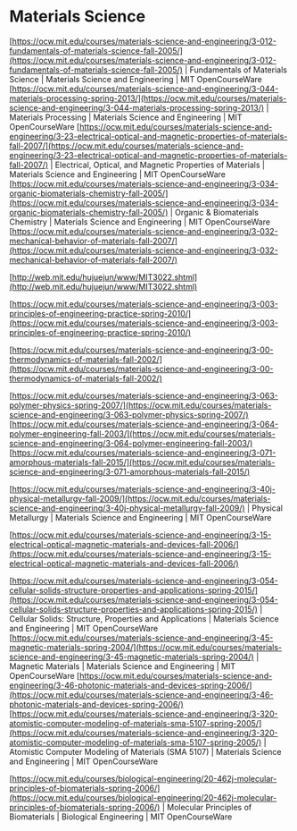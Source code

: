 # Materials Science

[https://ocw.mit.edu/courses/materials-science-and-engineering/3-012-fundamentals-of-materials-science-fall-2005/](https://ocw.mit.edu/courses/materials-science-and-engineering/3-012-fundamentals-of-materials-science-fall-2005/) | Fundamentals of Materials Science | Materials Science and Engineering | MIT OpenCourseWare [https://ocw.mit.edu/courses/materials-science-and-engineering/3-044-materials-processing-spring-2013/](https://ocw.mit.edu/courses/materials-science-and-engineering/3-044-materials-processing-spring-2013/) | Materials Processing | Materials Science and Engineering | MIT OpenCourseWare [https://ocw.mit.edu/courses/materials-science-and-engineering/3-23-electrical-optical-and-magnetic-properties-of-materials-fall-2007/](https://ocw.mit.edu/courses/materials-science-and-engineering/3-23-electrical-optical-and-magnetic-properties-of-materials-fall-2007/) | Electrical, Optical, and Magnetic Properties of Materials | Materials Science and Engineering | MIT OpenCourseWare [https://ocw.mit.edu/courses/materials-science-and-engineering/3-034-organic-biomaterials-chemistry-fall-2005/](https://ocw.mit.edu/courses/materials-science-and-engineering/3-034-organic-biomaterials-chemistry-fall-2005/) | Organic & Biomaterials Chemistry | Materials Science and Engineering | MIT OpenCourseWare [https://ocw.mit.edu/courses/materials-science-and-engineering/3-032-mechanical-behavior-of-materials-fall-2007/](https://ocw.mit.edu/courses/materials-science-and-engineering/3-032-mechanical-behavior-of-materials-fall-2007/)

[http://web.mit.edu/hujuejun/www/MIT3022.shtml](http://web.mit.edu/hujuejun/www/MIT3022.shtml)

[https://ocw.mit.edu/courses/materials-science-and-engineering/3-003-principles-of-engineering-practice-spring-2010/](https://ocw.mit.edu/courses/materials-science-and-engineering/3-003-principles-of-engineering-practice-spring-2010/)

[https://ocw.mit.edu/courses/materials-science-and-engineering/3-00-thermodynamics-of-materials-fall-2002/](https://ocw.mit.edu/courses/materials-science-and-engineering/3-00-thermodynamics-of-materials-fall-2002/)

[https://ocw.mit.edu/courses/materials-science-and-engineering/3-063-polymer-physics-spring-2007/](https://ocw.mit.edu/courses/materials-science-and-engineering/3-063-polymer-physics-spring-2007/) [https://ocw.mit.edu/courses/materials-science-and-engineering/3-064-polymer-engineering-fall-2003/](https://ocw.mit.edu/courses/materials-science-and-engineering/3-064-polymer-engineering-fall-2003/) [https://ocw.mit.edu/courses/materials-science-and-engineering/3-071-amorphous-materials-fall-2015/](https://ocw.mit.edu/courses/materials-science-and-engineering/3-071-amorphous-materials-fall-2015/)

[https://ocw.mit.edu/courses/materials-science-and-engineering/3-40j-physical-metallurgy-fall-2009/](https://ocw.mit.edu/courses/materials-science-and-engineering/3-40j-physical-metallurgy-fall-2009/) | Physical Metallurgy | Materials Science and Engineering | MIT OpenCourseWare

[https://ocw.mit.edu/courses/materials-science-and-engineering/3-15-electrical-optical-magnetic-materials-and-devices-fall-2006/](https://ocw.mit.edu/courses/materials-science-and-engineering/3-15-electrical-optical-magnetic-materials-and-devices-fall-2006/)

[https://ocw.mit.edu/courses/materials-science-and-engineering/3-054-cellular-solids-structure-properties-and-applications-spring-2015/](https://ocw.mit.edu/courses/materials-science-and-engineering/3-054-cellular-solids-structure-properties-and-applications-spring-2015/) | Cellular Solids: Structure, Properties and Applications | Materials Science and Engineering | MIT OpenCourseWare [https://ocw.mit.edu/courses/materials-science-and-engineering/3-45-magnetic-materials-spring-2004/](https://ocw.mit.edu/courses/materials-science-and-engineering/3-45-magnetic-materials-spring-2004/) | Magnetic Materials | Materials Science and Engineering | MIT OpenCourseWare [https://ocw.mit.edu/courses/materials-science-and-engineering/3-46-photonic-materials-and-devices-spring-2006/](https://ocw.mit.edu/courses/materials-science-and-engineering/3-46-photonic-materials-and-devices-spring-2006/) [https://ocw.mit.edu/courses/materials-science-and-engineering/3-320-atomistic-computer-modeling-of-materials-sma-5107-spring-2005/](https://ocw.mit.edu/courses/materials-science-and-engineering/3-320-atomistic-computer-modeling-of-materials-sma-5107-spring-2005/) | Atomistic Computer Modeling of Materials (SMA 5107) | Materials Science and Engineering | MIT OpenCourseWare

[https://ocw.mit.edu/courses/biological-engineering/20-462j-molecular-principles-of-biomaterials-spring-2006/](https://ocw.mit.edu/courses/biological-engineering/20-462j-molecular-principles-of-biomaterials-spring-2006/) | Molecular Principles of Biomaterials | Biological Engineering | MIT OpenCourseWare
